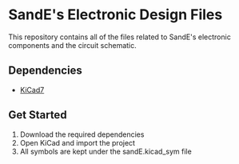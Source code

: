 # SandE's Electronic Design Files

This repository contains all of the files related to SandE's electronic components and the circuit schematic.

## Dependencies
- [KiCad7](https://www.kicad.org/download/)

## Get Started
1. Download the required dependencies
2. Open KiCad and import the project
3. All symbols are kept under the sandE.kicad_sym file
